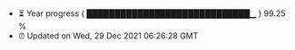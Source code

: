 - ⏳ Year progress { █████████████████████████████▁ } 99.25 %
- ⏰ Updated on Wed, 29 Dec 2021 06:26:28 GMT

